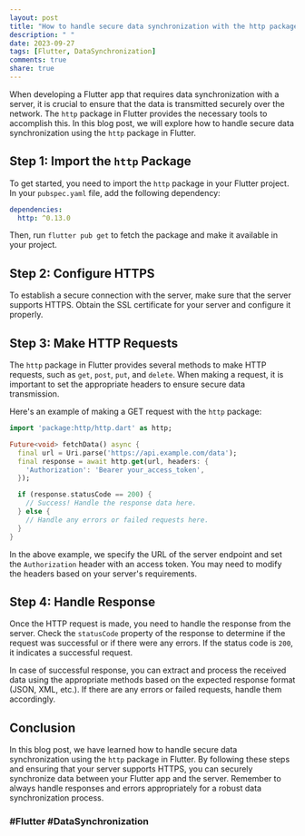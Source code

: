 ```yaml
---
layout: post
title: "How to handle secure data synchronization with the http package in Flutter?"
description: " "
date: 2023-09-27
tags: [Flutter, DataSynchronization]
comments: true
share: true
---
```


When developing a Flutter app that requires data synchronization with a server, it is crucial to ensure that the data is transmitted securely over the network. The `http` package in Flutter provides the necessary tools to accomplish this. In this blog post, we will explore how to handle secure data synchronization using the `http` package in Flutter.

## Step 1: Import the `http` Package
To get started, you need to import the `http` package in your Flutter project. In your `pubspec.yaml` file, add the following dependency:

```yaml
dependencies:
  http: ^0.13.0
```

Then, run `flutter pub get` to fetch the package and make it available in your project.

## Step 2: Configure HTTPS
To establish a secure connection with the server, make sure that the server supports HTTPS. Obtain the SSL certificate for your server and configure it properly.

## Step 3: Make HTTP Requests
The `http` package in Flutter provides several methods to make HTTP requests, such as `get`, `post`, `put`, and `delete`. When making a request, it is important to set the appropriate headers to ensure secure data transmission.

Here's an example of making a GET request with the `http` package:

```dart
import 'package:http/http.dart' as http;

Future<void> fetchData() async {
  final url = Uri.parse('https://api.example.com/data');
  final response = await http.get(url, headers: {
    'Authorization': 'Bearer your_access_token',
  });

  if (response.statusCode == 200) {
    // Success! Handle the response data here.
  } else {
    // Handle any errors or failed requests here.
  }
}
```

In the above example, we specify the URL of the server endpoint and set the `Authorization` header with an access token. You may need to modify the headers based on your server's requirements.

## Step 4: Handle Response
Once the HTTP request is made, you need to handle the response from the server. Check the `statusCode` property of the response to determine if the request was successful or if there were any errors. If the status code is `200`, it indicates a successful request.

In case of successful response, you can extract and process the received data using the appropriate methods based on the expected response format (JSON, XML, etc.). If there are any errors or failed requests, handle them accordingly.

## Conclusion
In this blog post, we have learned how to handle secure data synchronization using the `http` package in Flutter. By following these steps and ensuring that your server supports HTTPS, you can securely synchronize data between your Flutter app and the server. Remember to always handle responses and errors appropriately for a robust data synchronization process.

### #Flutter #DataSynchronization